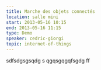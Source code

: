 ```yaml
---
title: Marche des objets connectés
location: salle mini
start: 2013-05-16 10:15
end: 2013-05-16 11:15
type: Demo
speaker: cedric-giorgi
topic: internet-of-things
---
```


sdfsdgsgsqdg s qgqsgqgqfsgdg ff 